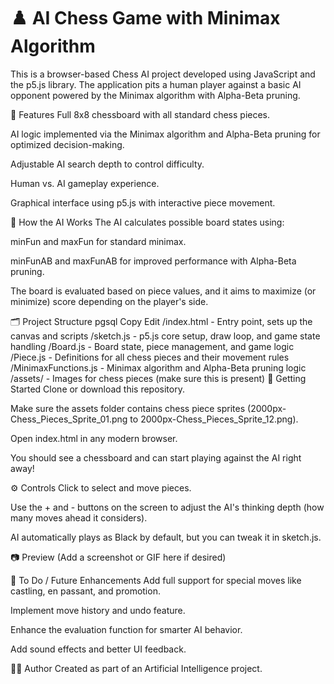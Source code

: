 # ♟️ AI Chess Game with Minimax Algorithm
This is a browser-based Chess AI project developed using JavaScript and the p5.js library. The application pits a human player against a basic AI opponent powered by the Minimax algorithm with Alpha-Beta pruning.

🎯 Features
Full 8x8 chessboard with all standard chess pieces.

AI logic implemented via the Minimax algorithm and Alpha-Beta pruning for optimized decision-making.

Adjustable AI search depth to control difficulty.

Human vs. AI gameplay experience.

Graphical interface using p5.js with interactive piece movement.

🧠 How the AI Works
The AI calculates possible board states using:

minFun and maxFun for standard minimax.

minFunAB and maxFunAB for improved performance with Alpha-Beta pruning.

The board is evaluated based on piece values, and it aims to maximize (or minimize) score depending on the player's side.

🗂️ Project Structure
pgsql
Copy
Edit
/index.html              - Entry point, sets up the canvas and scripts
/sketch.js               - p5.js core setup, draw loop, and game state handling
/Board.js                - Board state, piece management, and game logic
/Piece.js                - Definitions for all chess pieces and their movement rules
/MinimaxFunctions.js     - Minimax algorithm and Alpha-Beta pruning logic
/assets/                 - Images for chess pieces (make sure this is present)
🚀 Getting Started
Clone or download this repository.

Make sure the assets folder contains chess piece sprites (2000px-Chess_Pieces_Sprite_01.png to 2000px-Chess_Pieces_Sprite_12.png).

Open index.html in any modern browser.

You should see a chessboard and can start playing against the AI right away!

⚙️ Controls
Click to select and move pieces.

Use the + and - buttons on the screen to adjust the AI's thinking depth (how many moves ahead it considers).

AI automatically plays as Black by default, but you can tweak it in sketch.js.

📷 Preview
(Add a screenshot or GIF here if desired)

📌 To Do / Future Enhancements
Add full support for special moves like castling, en passant, and promotion.

Implement move history and undo feature.

Enhance the evaluation function for smarter AI behavior.

Add sound effects and better UI feedback.

🧑‍💻 Author
Created as part of an Artificial Intelligence project.

